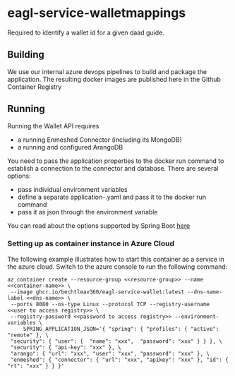 # eagl-service-walletmappings
Required to identify a wallet id for a given daad guide. 



## Building
We use our internal azure devops pipelines to build and package the application. The resulting docker 
images are published here in the Github  Container Registry

## Running
Running the Wallet API requires

* a running Enmeshed Connector (including its MongoDB)
* a running and configured ArangoDB  

You need to pass the application properties to the docker run command to establish a connection to the connector and database. 
There are several options: 

* pass individual environment variables
* define a separate application-<profile>.yaml and pass it to the docker run command
* pass it as json through the environment variable 

You can read about the options supported by Spring Boot [here](https://docs.spring.io/spring-boot/docs/2.6.x/reference/htmlsingle/#features.external-config)

### Setting up as container instance in Azure Cloud

The following example illustrates how to start this container as a service in the azure cloud. Switch to the azure console to run the following command: 

```
az container create --resource-group <<resource-group>> --name <<container-name>> \
 --image ghcr.io/bechtleav360/eagl-service-wallet:latest --dns-name-label <<dns-name>> \ 
 --ports 8080 --os-type Linux --protocol TCP --registry-username <<user to access registry>> \
 --registry-password <<password to access registry>> --environment-variables \
     SPRING_APPLICATION_JSON='{ "spring": { "profiles": { "active": "remote" }, \
 "security": { "user": {  "name": "xxx",  "password": "xxx" } } }, \
 "security": { "api-key": "xxx" }, \
 "arango": { "url": "xxx", "user": "xxx", "password": "xxx" }, \
 "enmeshed": { "connector": { "url": "xxx", "apikey": "xxx" }, "id": { "rt": "xxx" } } }'

```